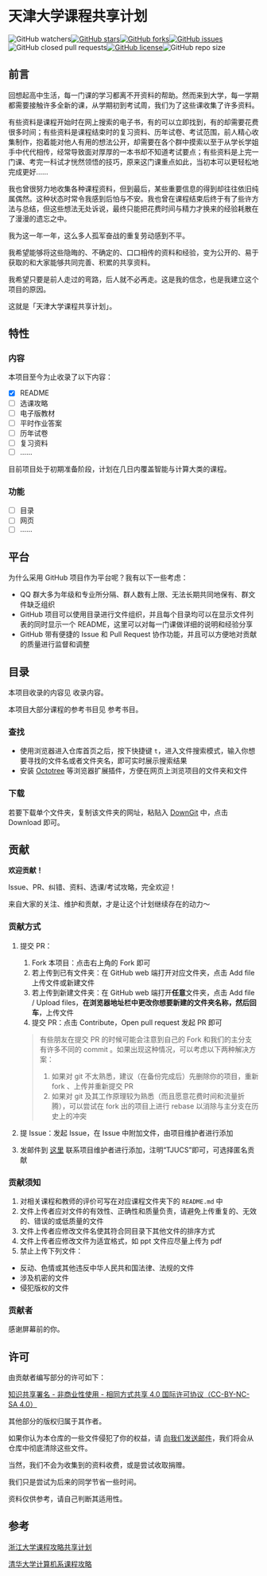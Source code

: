 # 天津大学课程共享计划

![GitHub watchers](https://img.shields.io/github/watchers/SuperPung/TJU-CourseSharing?style=plastic)[![GitHub stars](https://img.shields.io/github/stars/SuperPung/TJU-CourseSharing)](https://github.com/SuperPung/TJU-CourseSharing/stargazers)[![GitHub forks](https://img.shields.io/github/forks/SuperPung/TJU-CourseSharing)](https://github.com/SuperPung/TJU-CourseSharing/network)[![GitHub issues](https://img.shields.io/github/issues/SuperPung/TJU-CourseSharing)](https://github.com/SuperPung/TJU-CourseSharing/issues)![GitHub closed pull requests](https://img.shields.io/github/issues-pr-closed-raw/SuperPung/TJU-CourseSharing)[![GitHub license](https://img.shields.io/github/license/SuperPung/TJU-CourseSharing)](https://github.com/SuperPung/TJU-CourseSharing/blob/main/LICENSE)![GitHub repo size](https://img.shields.io/github/repo-size/SuperPung/TJU-CourseSharing)

## 前言

回想起高中生活，每一门课的学习都离不开资料的帮助。然而来到大学，每一学期都需要接触许多全新的课，从学期初到考试周，我们为了这些课收集了许多资料。

有些资料是课程开始时在网上搜索的电子书，有的可以立即找到，有的却需要花费很多时间；有些资料是课程结束时的复习资料、历年试卷、考试范围，前人精心收集制作，抱着能对他人有用的想法公开，却需要在各个群中摸索以至于从学长学姐手中代代相传，经常导致面对厚厚的一本书却不知道考试要点；有些资料是上完一门课、考完一科试才恍然领悟的技巧，原来这门课重点如此，当初本可以更轻松地完成更好……

我也曾很努力地收集各种课程资料，但到最后，某些重要信息的得到却往往依旧纯属偶然。这种状态时常令我感到后怕与不安。我也曾在课程结束后终于有了些许方法与总结，但这些想法无处诉说，最终只能把花费时间与精力才换来的经验耗散在了漫漫的遗忘之中。

我为这一年一年，这么多人孤军奋战的重复劳动感到不平。

我希望能够将这些隐晦的、不确定的、口口相传的资料和经验，变为公开的、易于获取的和大家能够共同完善、积累的共享资料。

我希望只要是前人走过的弯路，后人就不必再走。这是我的信念，也是我建立这个项目的原因。

这就是「天津大学课程共享计划」。

## 特性

### 内容

本项目至今为止收录了以下内容：

- [x] README
- [ ] 选课攻略
- [ ] 电子版教材
- [ ] 平时作业答案
- [ ] 历年试卷
- [ ] 复习资料
- [ ] ……

目前项目处于初期准备阶段，计划在几日内覆盖智能与计算大类的课程。

### 功能

- [ ] 目录
- [ ] 网页
- [ ] ……

## 平台

为什么采用 GitHub 项目作为平台呢？我有以下一些考虑：

- QQ 群大多为年级和专业所分隔、群人数有上限、无法长期共同地保有、群文件缺乏组织
- GitHub 项目可以使用目录进行文件组织，并且每个目录均可以在显示文件列表的同时显示一个 README，这里可以对每一门课做详细的说明和经验分享
- GitHub 带有便捷的 Issue 和 Pull Request 协作功能，并且可以方便地对贡献的质量进行监督和调整

## 目录

本项目收录的内容见 收录内容。

本项目大部分课程的参考书目见 参考书目。

### 查找

- 使用浏览器进入仓库首页之后，按下快捷键 `t`，进入文件搜索模式，输入你想要寻找的文件名或者文件夹名，即可实时展示搜索结果
- 安装 [Octotree](https://www.octotree.io/) 等浏览器扩展插件，方便在网页上浏览项目的文件夹和文件

### 下载

若要下载单个文件夹，复制该文件夹的网址，粘贴入 [DownGit](https://minhaskamal.github.io/DownGit/#/home) 中，点击 Download 即可。

## 贡献

**欢迎贡献！**

Issue、PR、纠错、资料、选课/考试攻略，完全欢迎！

来自大家的关注、维护和贡献，才是让这个计划继续存在的动力～

### 贡献方式

1. 提交 PR：

	1. Fork 本项目：点击右上角的 Fork 即可
	2. 若上传到已有文件夹：在 GitHub web 端打开对应文件夹，点击 Add file 上传文件或新建文件
	3. 若上传到新建文件夹：在 GitHub web 端打开**任意**文件夹，点击 Add file / Upload files，**在浏览器地址栏中更改你想要新建的文件夹名称，然后回车**，上传文件
	4. 提交 PR：点击 Contribute，Open pull request 发起 PR 即可

	> 有些朋友在提交 PR 的时候可能会注意到自己的 Fork 和我们的主分支有许多不同的 commit 。如果出现这种情况，可以考虑以下两种解决方案：
	>
	> 1. 如果对 git 不太熟悉，建议（在备份完成后）先删除你的项目，重新 fork 、上传并重新提交 PR
	> 2. 如果对 git 及其工作原理较为熟悉（而且愿意花费时间和流量折腾），可以尝试在 fork 出的项目上进行 rebase 以消除与主分支在历史上的冲突

2. 提 Issue：发起 Issue，在 Issue 中附加文件，由项目维护者进行添加

3. 发邮件到 [这里](mailto:me@superpung.xyz) 联系项目维护者进行添加，注明“TJUCS”即可，可选择匿名贡献

### 贡献须知

1. 对相关课程和教师的评价可写在对应课程文件夹下的 `README.md` 中
2. 文件上传者应对文件的有效性、正确性和质量负责，请避免上传重复的、无效的、错误的或低质量的文件
3. 文件上传者应修改文件名使其符合同目录下其他文件的排序方式
4. 文件上传者应修改文件为适宜格式，如 ppt 文件应尽量上传为 pdf
5. 禁止上传下列文件：
  - 反动、色情或其他违反中华人民共和国法律、法规的文件
  - 涉及机密的文件
  - 侵犯版权的文件

### 贡献者

感谢屏幕前的你。

## 许可

由贡献者编写部分的许可如下：

[知识共享署名 - 非商业性使用 - 相同方式共享 4.0 国际许可协议（CC-BY-NC-SA 4.0）](https://creativecommons.org/licenses/by-nc-sa/4.0/deed.zh)

其他部分的版权归属于其作者。

如果你认为本仓库的一些文件侵犯了你的权益，请 [向我们发送邮件](mailto:me@superpung.xyz)，我们将会从仓库中彻底清除这些文件。

当然，我们不会为收集到的资料收费，或是尝试收取捐赠。

我们只是尝试为后来的同学节省一些时间。

资料仅供参考，请自己判断其适用性。

## 参考

[浙江大学课程攻略共享计划](https://github.com/QSCTech/zju-icicles)

[清华大学计算机系课程攻略](https://github.com/PKUanonym/REKCARC-TSC-UHT)
